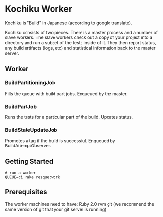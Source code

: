 Kochiku Worker
==============

Kochiku is "Build" in Japanese (according to google translate).

Kochiku consists of two pieces. There is a master process and a number of slave
workers. The slave workers check out a copy of your project into a directory
and run a subset of the tests inside of it. They then report status, any build
artifacts (logs, etc) and statistical information back to the master server.


Worker
------

### BuildPartitioningJob
Fills the queue with build part jobs. Enqueued by the master.

### BuildPartJob
Runs the tests for a particular part of the build. Updates status.

### BuildStateUpdateJob
Promotes a tag if the build is successful. Enqueued by BuildAttemptObserver.


Getting Started
---------------

    # run a worker
    QUEUE=ci rake resque:work


Prerequisites
--------------
The worker machines need to have:
Ruby 2.0
rvm
git (we recommend the same version of git that your git server is running)